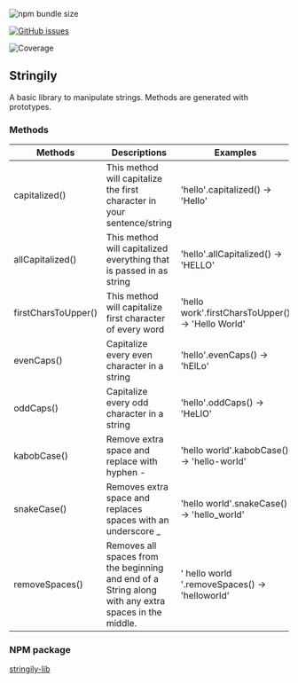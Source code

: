![npm bundle size](https://img.shields.io/bundlephobia/min/stringily-lib?style=flat-square)

[![GitHub issues](https://img.shields.io/github/issues/jakeTran42/FEW2.1-JS-Lib?style=flat-square)](https://github.com/jakeTran42/FEW2.1-JS-Lib/issues)

![Coverage](https://img.shields.io/badge/coverage-96%25-brightgreen?style=flat-square&logo=appveyor)

## Stringily

A basic library to manipulate strings. Methods are generated with prototypes.

### Methods

| Methods  | Descriptions  | Examples  |
|---|---|---|
| capitalized()  | This method will capitalize the first character in your sentence/string | 'hello'.capitalized() -> 'Hello'  |
| allCapitalized()  | This method will capitalized everything that is passed in as string  | 'hello'.allCapitalized() -> 'HELLO'  |
| firstCharsToUpper()  | This method will capitalize first character of every word  |  'hello work'.firstCharsToUpper() -> 'Hello World' |
| evenCaps()  | Capitalize every even character in a string  | 'hello'.evenCaps() -> 'hElLo'  |
| oddCaps()  | Capitalize every odd character in a string | 'hello'.oddCaps() -> 'HeLlO'  |
| kabobCase()  | Remove extra space and replace with hyphen -  | 'hello world'.kabobCase() -> 'hello-world'  |
| snakeCase()  | Removes extra space and replaces spaces with an underscore _  | 'hello world'.snakeCase() -> 'hello_world'  |
| removeSpaces() | Removes all spaces from the beginning and end of a String along with any extra spaces in the middle.  | '  hello world  '.removeSpaces() -> 'helloworld' |

### NPM package

[stringily-lib](https://www.npmjs.com/package/stringily-lib)